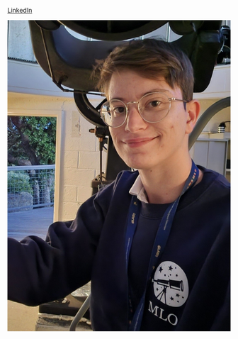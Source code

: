 [LinkedIn](https://www.linkedin.com/in/patricia-spalding-93a705188/)

![PFP](docs/assets/images20240629_201716.jpg)
